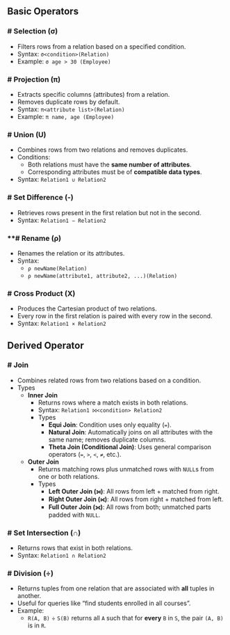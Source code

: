 ## **Basic Operators**

### # **Selection (σ)**

- Filters rows from a relation based on a specified condition.
- Syntax: `σ<condition>(Relation)`
- Example: `σ age > 30 (Employee)`

### **# Projection (π)**

- Extracts specific columns (attributes) from a relation.
- Removes duplicate rows by default.
- Syntax: `π<attribute list>(Relation)`
- Example: `π name, age (Employee)`

### **# Union (U)**

- Combines rows from two relations and removes duplicates.
- Conditions:
    - Both relations must have the **same number of attributes**.
    - Corresponding attributes must be of **compatible data types**.
- Syntax: `Relation1 ∪ Relation2`

### **# Set Difference (-)**

- Retrieves rows present in the first relation but not in the second.
- Syntax: `Relation1 − Relation2`

### **# Rename (ρ)

- Renames the relation or its attributes.
- Syntax:
    - `ρ newName(Relation)`
    - `ρ newName(attribute1, attribute2, ...)(Relation)`

### **# Cross Product (X)**

- Produces the Cartesian product of two relations.
- Every row in the first relation is paired with every row in the second.
- Syntax: `Relation1 × Relation2`

## **Derived Operator**

### **# Join**

- Combines related rows from two relations based on a condition.
- Types
    - **Inner Join**
        - Returns rows where a match exists in both relations.
        - Syntax: `Relation1 ⨝<condition> Relation2`
        - Types
            - **Equi Join**: Condition uses only equality (`=`).
            - **Natural Join**: Automatically joins on all attributes with the same name; removes duplicate columns.
            - **Theta Join (Conditional Join)**: Uses general comparison operators (`=`, `>`, `<`, `≠`, etc.).
    - **Outer Join**
        - Returns matching rows plus unmatched rows with `NULL`s from one or both relations.
        - Types
            - **Left Outer Join (⟕)**: All rows from left + matched from right.
            - **Right Outer Join (⟖)**: All rows from right + matched from left.
            - **Full Outer Join (⟗)**: All rows from both; unmatched parts padded with `NULL`.

### **# Set Intersection (∩)**

- Returns rows that exist in both relations.
- Syntax: `Relation1 ∩ Relation2`

### **# Division (÷)**

- Returns tuples from one relation that are associated with **all** tuples in another.
- Useful for queries like “find students enrolled in all courses”.
- Example:
    - `R(A, B)` ÷ `S(B)` returns all `A` such that for **every** `B` in `S`, the pair `(A, B)` is in `R`.
